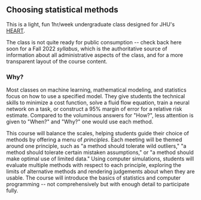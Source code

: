## Choosing statistical methods

This is a light, fun 1hr/week undergraduate class designed for JHU's [HEART](https://engineering.jhu.edu/education/undergraduate-studies/heart-courses/).

The class is not quite ready for public consumption -- check back here soon for a Fall 2022 *syllabus*, which is the authoritative source of information about all administrative aspects of the class, and for a more transparent layout of the course content.

### Why?

Most classes on machine learning, mathematical modeling, and statistics focus on how to use a specified model. They give students the technical skills to minimize a cost function, solve a fluid flow equation, train a neural network on a task, or construct a 95% margin of error for a relative risk estimate. Compared to the voluminous answers for "How?", less attention is given to "When?" and "Why?" one would use each method. 

This course will balance the scales, helping students guide their choice of methods by offering a menu of *principles*. Each meeting will be themed around one principle, such as "a method should tolerate wild outliers," "a method should tolerate certain mistaken assumptions," or "a method should make optimal use of limited data." Using computer simulations, students will evaluate multiple methods with respect to each principle, exploring the limits of alternative methods and rendering judgements about when they are usable. The course will introduce the basics of statistics and computer programming -- not comprehensively but with enough detail to participate fully.

